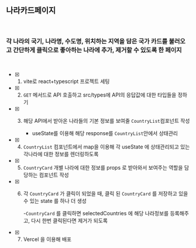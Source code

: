 ## 나라카드페이지
<br>

### 각 나라의 국기, 나라명, 수도명, 위치하는 지역을 담은 국가 카드를 불러오고 간단하게 클릭으로 좋아하는 나라에 추가, 제거할 수 있도록 한 페이지
<br>

- [x]  1. vite로 react+typescript 프로젝트 세팅

- [x]  2. `GET` 메서드로 API 호출하고 src/types에 API의 응답값에 대한 타입들을 정하기
    
- [x]  3.  해당 API에서 받아온 나라들의 기본 정보를 보여줄 `CountryList`컴포넌트 작성

       - useState를 이용해 해당 response를 `CountryList`안에서 상태관리

- [x]  4. `CountryList`  컴포넌트에서 map을 이용해 각 useState 에 상태관리되고 있는 각나라에 대한 정보를 렌더링하도록

- [x]  5.  `CountryCard` 개별 나라에 대한 정보를 props 로 받아와서 보여주는 역할을 담당하는 컴포넌트 작성
        
    
- [x]  6. 각 `CountryCard` 가 클릭이 되었을 때, 클릭 된 `CountryCard` 를 저장하고 있을 수 있는 state 를 하나 더 생성

       -`CountryCard` 를 클릭하면 selectedCountries 에 해당 나라정보를 등록해주고, 다시 한번 클릭된다면 제거가 되도록
           
- [x]  7. Vercel 을 이용해 배포
